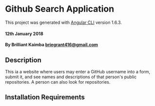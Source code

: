 # Github Search Application

This project was generated with [Angular CLI](https://github.com/angular/angular-cli) version 1.6.3.

#### 12th January 2018

#### By Brilliant Kaimba briegrant416@gmail.com

## Description

This ia a website where users may enter a GitHub username into a form, submit it, and see names and descriptions of that person's public repositories. A person can also look for repositories.

## Installation Requirements
   
   